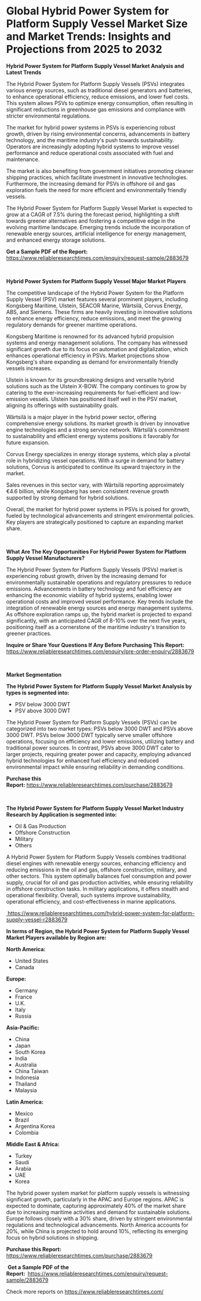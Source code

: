 <p><h1>Global Hybrid Power System for Platform Supply Vessel Market Size and Market Trends: Insights and Projections from 2025 to 2032</h1></p><p><strong>Hybrid Power System for Platform Supply Vessel Market Analysis and Latest Trends</strong></p>
<p><p>The Hybrid Power System for Platform Supply Vessels (PSVs) integrates various energy sources, such as traditional diesel generators and batteries, to enhance operational efficiency, reduce emissions, and lower fuel costs. This system allows PSVs to optimize energy consumption, often resulting in significant reductions in greenhouse gas emissions and compliance with stricter environmental regulations.</p><p>The market for hybrid power systems in PSVs is experiencing robust growth, driven by rising environmental concerns, advancements in battery technology, and the maritime industry's push towards sustainability. Operators are increasingly adopting hybrid systems to improve vessel performance and reduce operational costs associated with fuel and maintenance. </p><p>The market is also benefiting from government initiatives promoting cleaner shipping practices, which facilitate investment in innovative technologies. Furthermore, the increasing demand for PSVs in offshore oil and gas exploration fuels the need for more efficient and environmentally friendly vessels.</p><p>The Hybrid Power System for Platform Supply Vessel Market is expected to grow at a CAGR of 7.5% during the forecast period, highlighting a shift towards greener alternatives and fostering a competitive edge in the evolving maritime landscape. Emerging trends include the incorporation of renewable energy sources, artificial intelligence for energy management, and enhanced energy storage solutions.</p></p>
<p><strong>Get a Sample PDF of the Report:&nbsp;</strong> <a href="https://www.reliableresearchtimes.com/enquiry/request-sample/2883679?utm_campaign=2627&utm_medium=2&utm_source=Github&utm_content=ia&utm_term=13032025&utm_id=hybrid-power-system-for-platform-supply-vessel">https://www.reliableresearchtimes.com/enquiry/request-sample/2883679</a></p>
<p>&nbsp;</p>
<p><strong>Hybrid Power System for Platform Supply Vessel Major Market Players</strong></p>
<p><p>The competitive landscape of the Hybrid Power System for the Platform Supply Vessel (PSV) market features several prominent players, including Kongsberg Maritime, Ulstein, SEACOR Marine, Wärtsilä, Corvus Energy, ABS, and Siemens. These firms are heavily investing in innovative solutions to enhance energy efficiency, reduce emissions, and meet the growing regulatory demands for greener maritime operations.</p><p>Kongsberg Maritime is renowned for its advanced hybrid propulsion systems and energy management solutions. The company has witnessed significant growth due to its focus on automation and digitalization, which enhances operational efficiency in PSVs. Market projections show Kongsberg's share expanding as demand for environmentally friendly vessels increases.</p><p>Ulstein is known for its groundbreaking designs and versatile hybrid solutions such as the Ulstein X-BOW. The company continues to grow by catering to the ever-increasing requirements for fuel-efficient and low-emission vessels. Ulstein has positioned itself well in the PSV market, aligning its offerings with sustainability goals.</p><p>Wärtsilä is a major player in the hybrid power sector, offering comprehensive energy solutions. Its market growth is driven by innovative engine technologies and a strong service network. Wärtsilä's commitment to sustainability and efficient energy systems positions it favorably for future expansion.</p><p>Corvus Energy specializes in energy storage systems, which play a pivotal role in hybridizing vessel operations. With a surge in demand for battery solutions, Corvus is anticipated to continue its upward trajectory in the market.</p><p>Sales revenues in this sector vary, with Wärtsilä reporting approximately €4.6 billion, while Kongsberg has seen consistent revenue growth supported by strong demand for hybrid solutions.</p><p>Overall, the market for hybrid power systems in PSVs is poised for growth, fueled by technological advancements and stringent environmental policies. Key players are strategically positioned to capture an expanding market share.</p></p>
<p>&nbsp;</p>
<p><strong>What Are The Key Opportunities For Hybrid Power System for Platform Supply Vessel Manufacturers?</strong></p>
<p><p>The Hybrid Power System for Platform Supply Vessels (PSVs) market is experiencing robust growth, driven by the increasing demand for environmentally sustainable operations and regulatory pressures to reduce emissions. Advancements in battery technology and fuel efficiency are enhancing the economic viability of hybrid systems, enabling lower operational costs and improved vessel performance. Key trends include the integration of renewable energy sources and energy management systems. As offshore exploration ramps up, the hybrid market is projected to expand significantly, with an anticipated CAGR of 8-10% over the next five years, positioning itself as a cornerstone of the maritime industry's transition to greener practices.</p></p>
<p><strong>Inquire or Share Your Questions If Any Before Purchasing This Report:</strong> <a href="https://www.reliableresearchtimes.com/enquiry/pre-order-enquiry/2883679?utm_campaign=2627&utm_medium=2&utm_source=Github&utm_content=ia&utm_term=13032025&utm_id=hybrid-power-system-for-platform-supply-vessel">https://www.reliableresearchtimes.com/enquiry/pre-order-enquiry/2883679</a></p>
<p>&nbsp;</p>
<p><strong>Market Segmentation</strong></p>
<p><strong>The Hybrid Power System for Platform Supply Vessel Market Analysis by types is segmented into:</strong></p>
<p><ul><li>PSV below 3000 DWT</li><li>PSV above 3000 DWT</li></ul></p>
<p><p>The Hybrid Power System for Platform Supply Vessels (PSVs) can be categorized into two market types: PSVs below 3000 DWT and PSVs above 3000 DWT. PSVs below 3000 DWT typically serve smaller offshore operations, focusing on efficiency and lower emissions, utilizing battery and traditional power sources. In contrast, PSVs above 3000 DWT cater to larger projects, requiring greater power and capacity, employing advanced hybrid technologies for enhanced fuel efficiency and reduced environmental impact while ensuring reliability in demanding conditions.</p></p>
<p><strong>Purchase this Report:&nbsp;</strong><a href="https://www.reliableresearchtimes.com/purchase/2883679?utm_campaign=2627&utm_medium=2&utm_source=Github&utm_content=ia&utm_term=13032025&utm_id=hybrid-power-system-for-platform-supply-vessel">https://www.reliableresearchtimes.com/purchase/2883679</a></p>
<p>&nbsp;</p>
<p><strong>The Hybrid Power System for Platform Supply Vessel Market Industry Research by Application is segmented into:</strong></p>
<p><ul><li>Oil & Gas Production</li><li>Offshore Construction</li><li>Military</li><li>Others</li></ul></p>
<p><p>A Hybrid Power System for Platform Supply Vessels combines traditional diesel engines with renewable energy sources, enhancing efficiency and reducing emissions in the oil and gas, offshore construction, military, and other sectors. This system optimally balances fuel consumption and power supply, crucial for oil and gas production activities, while ensuring reliability in offshore construction tasks. In military applications, it offers stealth and operational flexibility. Overall, such systems improve sustainability, operational efficiency, and cost-effectiveness in marine applications.</p></p>
<p><a href="https://www.reliableresearchtimes.com/hybrid-power-system-for-platform-supply-vessel-r2883679?utm_campaign=2627&utm_medium=2&utm_source=Github&utm_content=ia&utm_term=13032025&utm_id=hybrid-power-system-for-platform-supply-vessel">&nbsp;https://www.reliableresearchtimes.com/hybrid-power-system-for-platform-supply-vessel-r2883679</a></p>
<p><strong>In terms of Region, the Hybrid Power System for Platform Supply Vessel Market Players available by Region are:</strong></p>
<p>
    <p> <strong> North America: </strong>
        <ul>
            <li>United States</li>
            <li>Canada</li>
        </ul>
        </p> 
    <p> <strong> Europe: </strong>
        <ul>
            <li>Germany</li>
            <li>France</li>
            <li>U.K.</li>
            <li>Italy</li>
            <li>Russia</li>
        </ul>
        </p> 
    <p> <strong> Asia-Pacific: </strong>
        <ul>
            <li>China</li>
            <li>Japan</li>
            <li>South Korea</li>
            <li>India</li>
            <li>Australia</li>
            <li>China Taiwan</li>
            <li>Indonesia</li>
            <li>Thailand</li>
            <li>Malaysia</li>
        </ul>
        </p> 
    <p> <strong> Latin America: </strong>
        <ul>
            <li>Mexico</li>
            <li>Brazil</li>
            <li>Argentina Korea</li>
            <li>Colombia</li>
        </ul>
        </p> 
    <p> <strong> Middle East & Africa: </strong>
        <ul>
            <li>Turkey</li>
            <li>Saudi</li>
            <li>Arabia</li>
            <li>UAE</li>
            <li>Korea</li>
        </ul>
    </p>
    </p>
<p><p>The hybrid power system market for platform supply vessels is witnessing significant growth, particularly in the APAC and Europe regions. APAC is expected to dominate, capturing approximately 40% of the market share due to increasing maritime activities and demand for sustainable solutions. Europe follows closely with a 30% share, driven by stringent environmental regulations and technological advancements. North America accounts for 20%, while China is projected to hold around 10%, reflecting its emerging focus on hybrid solutions in shipping.</p></p>
<p><strong>Purchase this Report: </strong><a href="https://www.reliableresearchtimes.com/purchase/2883679?utm_campaign=2627&utm_medium=2&utm_source=Github&utm_content=ia&utm_term=13032025&utm_id=hybrid-power-system-for-platform-supply-vessel">https://www.reliableresearchtimes.com/purchase/2883679</a></p>
<p>&nbsp;<strong>Get a Sample PDF of the Report:&nbsp;&nbsp;</strong><a href="https://www.reliableresearchtimes.com/enquiry/request-sample/2883679?utm_campaign=2627&utm_medium=2&utm_source=Github&utm_content=ia&utm_term=13032025&utm_id=hybrid-power-system-for-platform-supply-vessel">https://www.reliableresearchtimes.com/enquiry/request-sample/2883679</a></p>
<p><strong></strong></p>
<p>Check more reports on <a href="https://www.reliableresearchtimes.com/?utm_campaign=2627&utm_medium=2&utm_source=Github&utm_content=ia&utm_term=13032025&utm_id=hybrid-power-system-for-platform-supply-vessel">https://www.reliableresearchtimes.com/</a></p>